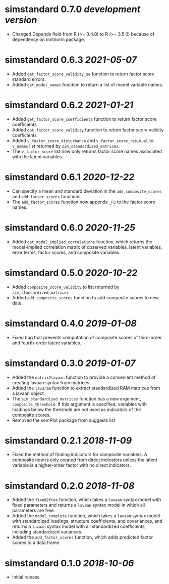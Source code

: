 # simstandard 0.7.0 _development version_
- Changed Depends field from R (>= 3.4.0) to R (>= 3.5.0) because of dependency on mvtnorm package.

# simstandard 0.6.3 _2021-05-07_
- Added `get_factor_score_validity_se` function to return factor score standard errors.
- Added `get_model_names` function to return a list of model variable names.


# simstandard 0.6.2 _2021-01-21_
- Added `get_factor_score_coefficients` function to return factor score coefficients
- Added `get_factor_score_validity` function to return factor score validity coefficients
- Added `v_factor_score_disturbance` and `v_factor_score_residual` to `v_names` list returned by `sim_standardized_matrices`. 
- The `v_factor_score` list now only returns factor score names associated with the latent variables.

# simstandard 0.6.1 _2020-12-22_
-   Can specify a mean and standard deviation in the `add_composite_scores` and `add_factor_scores` functions.
-   The `add_factor_scores` function now appends `_FS` to the factor score names.


# simstandard 0.6.0 _2020-11-25_
-   Added `get_model_implied_correlations` function, which returns the model-implied correlation matrix of observed variables, latent variables, error terms, factor scores, and composite variables.

# simstandard 0.5.0 _2020-10-22_

-   Added `composite_score_validity` to list returned by `sim_standardized_matrices`
-   Added `add_composite_scores` function to add composite scores to new data.

# simstandard 0.4.0 _2019-01-08_

-   Fixed bug that prevents computation of composite scores of third-order and fourth-order latent variables.

# simstandard 0.3.0 _2019-01-07_

-   Added the `matrix2lavaan` function to provide a convenient method of creating lavaan syntax from matrices.
-   Added the `lav2ram` function to extract standardized RAM matrices from a lavaan object.
-   The `sim_standardized_matrices` function has a new argument, `composite_threshold`. If this argument is specified, variables with loadings below the threshold are not used as indicators of the composite scores.
-   Removed the semPlot package from suggests list

# simstandard 0.2.1 _2018-11-09_

-   Fixed the method of finding indicators for composite variables. A composite now is only created from direct indicators unless the latent variable is a higher-order factor with no direct indicators.

# simstandard 0.2.0 _2018-11-08_

-   Added the `fixed2free` function, which takes a `lavaan` syntax model with fixed parameters and returns a `lavaan` syntax model in which all parameters are free.
-   Added the `model_complete` function, which takes a `lavaan` syntax model with standardized loadings, structure coefficients, and covariances, and returns a `lavaan` syntax model with all standardized coefficients, including standardized variances.
-   Added the `add_factor_scores` function, which adds predicted factor scores to a data.frame.

# simstandard 0.1.0 _2018-10-06_

-   Initial release
